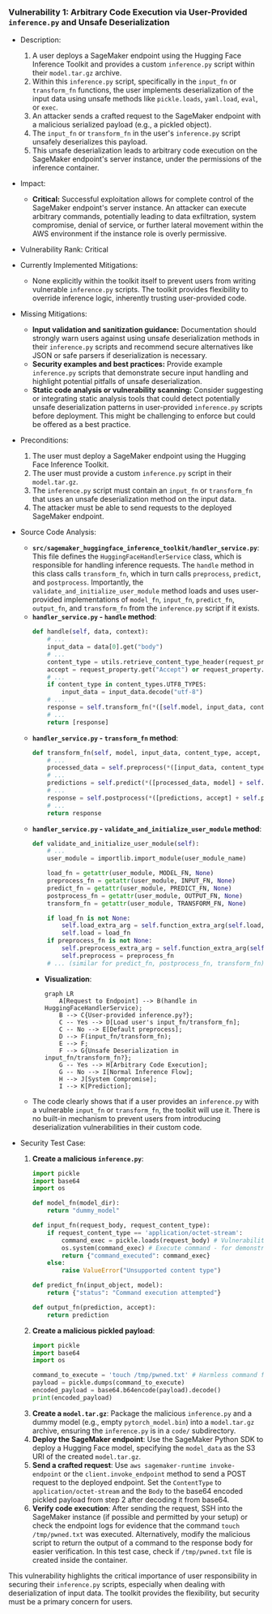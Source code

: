 ### Vulnerability 1: Arbitrary Code Execution via User-Provided `inference.py` and Unsafe Deserialization

- Description:
    1. A user deploys a SageMaker endpoint using the Hugging Face Inference Toolkit and provides a custom `inference.py` script within their `model.tar.gz` archive.
    2. Within this `inference.py` script, specifically in the `input_fn` or `transform_fn` functions, the user implements deserialization of the input data using unsafe methods like `pickle.loads`, `yaml.load`, `eval`, or `exec`.
    3. An attacker sends a crafted request to the SageMaker endpoint with a malicious serialized payload (e.g., a pickled object).
    4. The `input_fn` or `transform_fn` in the user's `inference.py` script unsafely deserializes this payload.
    5. This unsafe deserialization leads to arbitrary code execution on the SageMaker endpoint's server instance, under the permissions of the inference container.

- Impact:
    - **Critical:**  Successful exploitation allows for complete control of the SageMaker endpoint's server instance. An attacker can execute arbitrary commands, potentially leading to data exfiltration, system compromise, denial of service, or further lateral movement within the AWS environment if the instance role is overly permissive.

- Vulnerability Rank: Critical

- Currently Implemented Mitigations:
    - None explicitly within the toolkit itself to prevent users from writing vulnerable `inference.py` scripts. The toolkit provides flexibility to override inference logic, inherently trusting user-provided code.

- Missing Mitigations:
    - **Input validation and sanitization guidance:** Documentation should strongly warn users against using unsafe deserialization methods in their `inference.py` scripts and recommend secure alternatives like JSON or safe parsers if deserialization is necessary.
    - **Security examples and best practices:** Provide example `inference.py` scripts that demonstrate secure input handling and highlight potential pitfalls of unsafe deserialization.
    - **Static code analysis or vulnerability scanning:**  Consider suggesting or integrating static analysis tools that could detect potentially unsafe deserialization patterns in user-provided `inference.py` scripts before deployment. This might be challenging to enforce but could be offered as a best practice.

- Preconditions:
    1. The user must deploy a SageMaker endpoint using the Hugging Face Inference Toolkit.
    2. The user must provide a custom `inference.py` script in their `model.tar.gz`.
    3. The `inference.py` script must contain an `input_fn` or `transform_fn` that uses an unsafe deserialization method on the input data.
    4. The attacker must be able to send requests to the deployed SageMaker endpoint.

- Source Code Analysis:
    - **`src/sagemaker_huggingface_inference_toolkit/handler_service.py`**: This file defines the `HuggingFaceHandlerService` class, which is responsible for handling inference requests. The `handle` method in this class calls `transform_fn`, which in turn calls `preprocess`, `predict`, and `postprocess`. Importantly, the `validate_and_initialize_user_module` method loads and uses user-provided implementations of `model_fn`, `input_fn`, `predict_fn`, `output_fn`, and `transform_fn` from the `inference.py` script if it exists.
    - **`handler_service.py` - `handle` method**:
        ```python
        def handle(self, data, context):
            # ...
            input_data = data[0].get("body")
            # ...
            content_type = utils.retrieve_content_type_header(request_property)
            accept = request_property.get("Accept") or request_property.get("accept")
            # ...
            if content_type in content_types.UTF8_TYPES:
                input_data = input_data.decode("utf-8")
            # ...
            response = self.transform_fn(*([self.model, input_data, content_type, accept] + self.transform_extra_arg))
            # ...
            return [response]
        ```
    - **`handler_service.py` - `transform_fn` method**:
        ```python
        def transform_fn(self, model, input_data, content_type, accept, context=None):
            # ...
            processed_data = self.preprocess(*([input_data, content_type] + self.preprocess_extra_arg))
            # ...
            predictions = self.predict(*([processed_data, model] + self.predict_extra_arg))
            # ...
            response = self.postprocess(*([predictions, accept] + self.postprocess_extra_arg))
            # ...
            return response
        ```
    - **`handler_service.py` - `validate_and_initialize_user_module` method**:
        ```python
        def validate_and_initialize_user_module(self):
            # ...
            user_module = importlib.import_module(user_module_name)

            load_fn = getattr(user_module, MODEL_FN, None)
            preprocess_fn = getattr(user_module, INPUT_FN, None)
            predict_fn = getattr(user_module, PREDICT_FN, None)
            postprocess_fn = getattr(user_module, OUTPUT_FN, None)
            transform_fn = getattr(user_module, TRANSFORM_FN, None)

            if load_fn is not None:
                self.load_extra_arg = self.function_extra_arg(self.load, load_fn)
                self.load = load_fn
            if preprocess_fn is not None:
                self.preprocess_extra_arg = self.function_extra_arg(self.preprocess, preprocess_fn)
                self.preprocess = preprocess_fn
            # ... (similar for predict_fn, postprocess_fn, transform_fn)
        ```
        - **Visualization**:
          ```mermaid
          graph LR
              A[Request to Endpoint] --> B(handle in HuggingFaceHandlerService);
              B --> C{User-provided inference.py?};
              C -- Yes --> D[Load user's input_fn/transform_fn];
              C -- No --> E[Default preprocess];
              D --> F(input_fn/transform_fn);
              E --> F;
              F --> G{Unsafe Deserialization in input_fn/transform_fn?};
              G -- Yes --> H[Arbitrary Code Execution];
              G -- No --> I[Normal Inference Flow];
              H --> J[System Compromise];
              I --> K[Prediction];
          ```
    - The code clearly shows that if a user provides an `inference.py` with a vulnerable `input_fn` or `transform_fn`, the toolkit will use it. There is no built-in mechanism to prevent users from introducing deserialization vulnerabilities in their custom code.

- Security Test Case:
    1. **Create a malicious `inference.py`**:
        ```python
        import pickle
        import base64
        import os

        def model_fn(model_dir):
            return "dummy_model"

        def input_fn(request_body, request_content_type):
            if request_content_type == 'application/octet-stream':
                command_exec = pickle.loads(request_body) # Vulnerability: unsafe deserialization
                os.system(command_exec) # Execute command - for demonstration, avoid harmful commands
                return {"command_executed": command_exec}
            else:
                raise ValueError("Unsupported content type")

        def predict_fn(input_object, model):
            return {"status": "Command execution attempted"}

        def output_fn(prediction, accept):
            return prediction
        ```
    2. **Create a malicious pickled payload**:
        ```python
        import pickle
        import base64
        import os

        command_to_execute = 'touch /tmp/pwned.txt' # Harmless command for testing
        payload = pickle.dumps(command_to_execute)
        encoded_payload = base64.b64encode(payload).decode()
        print(encoded_payload)
        ```
    3. **Create a `model.tar.gz`**: Package the malicious `inference.py` and a dummy model (e.g., empty `pytorch_model.bin`) into a `model.tar.gz` archive, ensuring the `inference.py` is in a `code/` subdirectory.
    4. **Deploy the SageMaker endpoint**: Use the SageMaker Python SDK to deploy a Hugging Face model, specifying the `model_data` as the S3 URI of the created `model.tar.gz`.
    5. **Send a crafted request**: Use `aws sagemaker-runtime invoke-endpoint` or the `client.invoke_endpoint` method to send a POST request to the deployed endpoint. Set the `ContentType` to `application/octet-stream` and the `Body` to the base64 encoded pickled payload from step 2 after decoding it from base64.
    6. **Verify code execution**: After sending the request, SSH into the SageMaker instance (if possible and permitted by your setup) or check the endpoint logs for evidence that the command `touch /tmp/pwned.txt` was executed. Alternatively, modify the malicious script to return the output of a command to the response body for easier verification. In this test case, check if `/tmp/pwned.txt` file is created inside the container.

This vulnerability highlights the critical importance of user responsibility in securing their `inference.py` scripts, especially when dealing with deserialization of input data. The toolkit provides the flexibility, but security must be a primary concern for users.